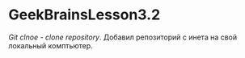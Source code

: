# GeekBrainsLesson3.2

*Git clnoe - clone repository*. Добавил репозиторий с инета на свой локальный комптьютер.